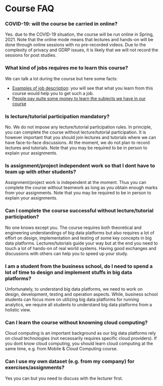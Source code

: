 # Course FAQ
### COVID-19: will the course be carried in online?

Yes. due to the COVID-19 situation, the course will be run online in Spring, 2021. Note that the online mode means that lectures and hands-on will be done through online sessions with no pre-recorded videos. Due to the complexity of privacy and GDRP issues, it is likely that we will not record the sessions for post studies.

### What kind of jobs requires me to learn this course?
We can talk a lot during the course but here some facts:

* [Examples of job description](https://careers.nokia.com/jobs/thesis-workers-iot-originated-big-data-streaming-and-analysis-34238): you will see that what you learn from this course  would help you to get such a job.
* [People pay quite some money to learn the subjects we have in our course](https://www.ri.se/en/education/data-engineering-how-build-industry-strength-data-lakes-and-processing-platforms)

### Is lecture/tutorial participation mandatory?

No. We do not impose any lecture/tutorial participation rules. In principle, you can complete the course without lecture/tutorial participation. It is however important that you should join lectures and tutorials where we can have face-to-face discussions. At the moment, we do not plan to record lectures and tutorials. Note that you may be required to be in person to explain your assignments.

### Is assignment/project independent work so that I dont have to team up with other students?

Assignment/project work is independent at the moment. Thus you can complete the course without teamwork as long as you obtain enough marks from your assignments. Note that you may be required to be in person to explain your assignments.

### Can I complete the course successful without lecture/tutorial participation?

No one knows except you. The course requires both theoretical and engineering understandings of big data platforms but also requires a lot of effort on design, implementation and testing of some key concepts in big data platforms. Lectures/tutorials guide your way but at the end you need to touch a lot of hands-on of real world systems. Having good exchanges and discussions with others can help you to speed up your study.


### I am a student from the business school, do I need to spend a lot of time to design and implement stuffs in big data platforms?

Unfortunately, to understand big data platforms, we need to work on design, development, testing and operation aspects. While, business school students can focus more on utilizing big data platforms for running analytics, we require all students to understand big data platforms from a holistic view.

### Can I learn the course without knowning cloud computing?
Cloud computing is an important background as our big data platforms rely on cloud technologies (not necessarily requires specific cloud providers). If you dont know cloud computing, you should learn cloud computing at the same time, e.g. from Mobile & Cloud Computing course.

### Can I use my own dataset (e.g. from my company) for exercises/assignments?

Yes you can but you need to discuss with the lecturer first.
